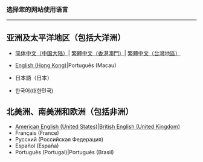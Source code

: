 ### 选择您的网站使用语言 
---
## 亚洲及太平洋地区（包括大洋洲）

- [简体中文（中国大陆）](https://libps.github.io/zh/index)| [繁體中文（香港澳門）](https://libps.github.io/zh-hkmo/index)| [繁體中文（台灣地區）]((https://libps.github.io/zh-tw/index))
  
- [English (Hong Kong)](https://libps.github.io/en/hk/index)|Português (Macau)
- 日本語（日本）
- 한국어(대한민국)

## 北美洲、南美洲和欧洲（包括非洲）

- [American English (United States)](https://libps.github.io/en/american/index)|[British English (United Kingdom)](https://libps.github.io/en/british/index)
- Français (France) 
- Русский (Российская Федерация)
- Español (España)
- Português (Portugal)|Português (Brasil)